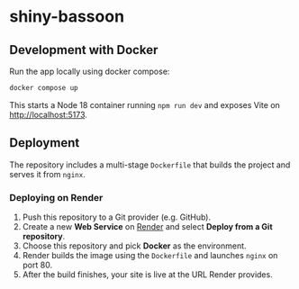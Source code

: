 # shiny-bassoon

## Development with Docker

Run the app locally using docker compose:

```sh
docker compose up
```

This starts a Node 18 container running `npm run dev` and exposes Vite on [http://localhost:5173](http://localhost:5173).

## Deployment

The repository includes a multi-stage `Dockerfile` that builds the project and serves it from `nginx`.

### Deploying on Render

1. Push this repository to a Git provider (e.g. GitHub).
2. Create a new **Web Service** on [Render](https://render.com/) and select **Deploy from a Git repository**.
3. Choose this repository and pick **Docker** as the environment.
4. Render builds the image using the `Dockerfile` and launches `nginx` on port 80.
5. After the build finishes, your site is live at the URL Render provides.
